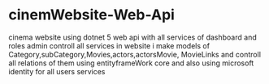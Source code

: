 # cinemWebsite-Web-Api
cinema website using dotnet 5 web api with all services
of dashboard and roles admin controll all services in website
i make models of Category,subCategory,Movies,actors,actorsMovie,
MovieLinks and controll all relations of them using entityframeWork core
and also using microsoft identity for all users services
